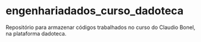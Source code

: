# engenhariadados_curso_dadoteca
Repositório para armazenar códigos trabalhados no curso do Claudio Bonel, na plataforma dadoteca.
